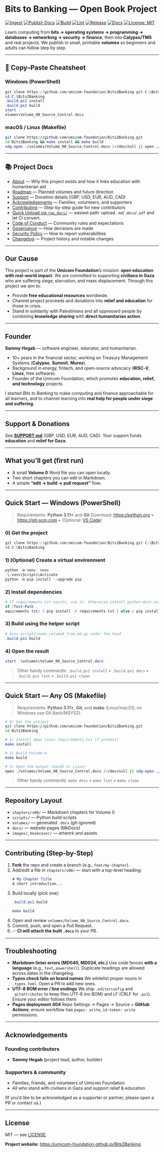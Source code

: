 # Bits to Banking — Open Book Project
[![Ingest](https://github.com/umicom-foundation/Bits2Banking/actions/workflows/ingest.yml/badge.svg?branch=main)](https://github.com/umicom-foundation/Bits2Banking/actions/workflows/ingest.yml)
[![Publish Docs](https://github.com/umicom-foundation/Bits2Banking/actions/workflows/pages.yml/badge.svg?branch=main)](https://github.com/umicom-foundation/Bits2Banking/actions/workflows/pages.yml)
[![Build](https://github.com/umicom-foundation/Bits2Banking/actions/workflows/build-volume0.yml/badge.svg)](https://github.com/umicom-foundation/Bits2Banking/actions/workflows/build-volume0.yml)
[![Lint](https://github.com/umicom-foundation/Bits2Banking/actions/workflows/lint.yml/badge.svg)](https://github.com/umicom-foundation/Bits2Banking/actions/workflows/lint.yml)
[![Release](https://img.shields.io/github/v/release/umicom-foundation/Bits2Banking?display_name=tag&sort=semver)](https://github.com/umicom-foundation/Bits2Banking/releases/latest)
[![Docs](https://img.shields.io/badge/docs-online-blue)](https://umicom-foundation.github.io/Bits2Banking)
[![License: MIT](https://img.shields.io/badge/License-MIT-yellow.svg)](LICENSE)

Learn computing from **bits → operating systems → programming → databases → networking → security → finance**, then into **Calypso/TMS** and real projects.
We publish in small, printable **volumes** so beginners and adults can follow step by step.

---

## 🚀 Copy–Paste Cheatsheet

### Windows (PowerShell)
```powershell
git clone https://github.com/umicom-foundation/Bits2Banking.git C:\Bits2Banking
cd C:\Bits2Banking
.build.ps1 install
.build.ps1 build
start .
olumes\Volume_00_Source_Control.docx
```

### macOS / Linux (Makefile)
```bash
git clone https://github.com/umicom-foundation/Bits2Banking.git
cd Bits2Banking && make install && make build
xdg-open ./volumes/Volume_00_Source_Control.docx 2>/dev/null || open ./volumes/Volume_00_Source_Control.docx
```

---

## 📚 Project Docs

- [About](ABOUT.md) — Why this project exists and how it links education with humanitarian aid
- [Roadmap](ROADMAP.md) — Planned volumes and future direction
- [Support](SUPPORT.md) — Donation details (GBP, USD, EUR, AUD, CAD)
- [Acknowledgements](ACKNOWLEDGEMENTS.md) — Families, volunteers, and supporters
- [Contributing](.github/CONTRIBUTING.md) — Step-by-step guide for new contributors
- [Quick Upload via `raw_docs/`](content/CONTRIBUTING_RAW_DOCS.md) — easiest path: upload `.md`/`.docx`/`.pdf` and let CI convert.
- [Code of Conduct](.github/CODE_OF_CONDUCT.md) — Community rules and expectations
- [Governance](GOVERNANCE.md) — How decisions are made
- [Security Policy](.github/SECURITY.md) — How to report vulnerabilities
- [Changelog](CHANGELOG.md) — Project history and notable changes

---

## Our Cause

This project is part of the **Umicom Foundation**’s mission: **open education with real-world impact**.
We are committed to supporting **civilians in Gaza** who are suffering siege, starvation, and mass displacement. Through this project we aim to:

- Provide **free educational resources** worldwide.
- Channel project proceeds and donations into **relief and education** for those in crisis.
- Stand in solidarity with Palestinians and all oppressed people by combining **knowledge sharing** with **direct humanitarian action**.

---

## Founder

**Sammy Hegab** — software engineer, educator, and humanitarian.

- 10+ years in the financial sector, working on Treasury Management Systems (**Calypso**, **Summit**, **Murex**).
- Background in energy, fintech, and open-source advocacy (**RISC‑V**, **Linux**, free software).
- Founder of the Umicom Foundation, which promotes **education, relief, and technology** projects.

I started *Bits to Banking* to make computing and finance approachable for all learners, and to channel learning into **real help for people under siege and suffering**.

---

## Support & Donations

See **[SUPPORT.md](SUPPORT.md)** (GBP, USD, EUR, AUD, CAD). Your support funds **education** and **relief for Gaza**.

---

## What you’ll get (first run)

- A small **Volume 0** Word file you can open locally.
- Two short chapters you can edit in Markdown.
- A simple **“edit → build → pull request”** flow.

---

## Quick Start — Windows (PowerShell)

> Requirements: **Python 3.11+** and **Git**
> Download: <https://python.org> • <https://git-scm.com> • (Optional: [VS Code](https://code.visualstudio.com))

### 0) Get the project
```powershell
git clone https://github.com/umicom-foundation/Bits2Banking.git C:\Bits2Banking
cd C:\Bits2Banking
```

### 1) (Optional) Create a virtual environment
```powershell
python -m venv .venv
.\.venv\Scripts\Activate
python -m pip install --upgrade pip
```

### 2) Install dependencies
```powershell
# If requirements.txt exists, use it. Otherwise install python-docx only.
if (Test-Path .
equirements.txt) { pip install -r requirements.txt } else { pip install python-docx }
```

### 3) Build using the helper script
```powershell
# Uses scripts\make_volume0_from_md.py under the hood
.build.ps1 build
```

### 4) Open the result
```powershell
start .\volumes\Volume_00_Source_Control.docx
```

> Other handy commands: `.build.ps1 install` • `.build.ps1 docs` • `.build.ps1 lint` • `.build.ps1 clean`

---

## Quick Start — Any OS (Makefile)

> Requirements: **Python 3.11+**, **Git**, and **make** (Linux/macOS; on Windows use Git Bash/MSYS2).

```bash
# 0) Get the project
git clone https://github.com/umicom-foundation/Bits2Banking.git
cd Bits2Banking

# 1) Install deps (uses requirements.txt if present)
make install

# 2) Build Volume 0
make build

# 3) Open the output (macOS or Linux)
open ./volumes/Volume_00_Source_Control.docx 2>/dev/null || xdg-open ./volumes/Volume_00_Source_Control.docx
```

> Other handy commands: `make docs` • `make lint` • `make clean`

---

## Repository Layout

- `chapters/v00/` — Markdown chapters for Volume 0
- `scripts/` — Python build scripts
- `volumes/` — generated `.docx` (git-ignored)
- `docs/` — website pages (MkDocs)
- `images/`, `bookcover/` — artwork and assets

---

## Contributing (Step-by-Step)

1. **Fork** the repo and create a branch (e.g., `feat/my-chapter`).
2. Add/edit a file in `chapters/v00/` — start with a top-level heading:
   ```markdown
   # My Chapter Title
   A short introduction...
   ```
3. Build locally (pick one):
   ```powershell
   .build.ps1 build
   ```
   ```bash
   make build
   ```
4. Open and review `volumes/Volume_00_Source_Control.docx`.
5. Commit, push, and open a Pull Request.
6. ✅ **CI will attach the built `.docx`** to your PR.

---

## Troubleshooting

- **Markdown linter errors (MD040, MD024, etc.)**
  Use code fences **with a language** (e.g., `text`, `powershell`). Duplicate headings are allowed across dates in the changelog.
- **Typos check fails on brand names**
  We whitelist proper nouns in `.typos.toml`. Open a PR to add new ones.
- **UTF‑8 BOM error / line endings**
  We ship `.editorconfig` and `.gitattributes` to keep files UTF‑8 (no BOM) and LF (CRLF for `.ps1`). Ensure your editor follows them.
- **Pages deployment 404**
  Repo Settings → Pages → Source = **GitHub Actions**; ensure workflow has `pages: write`, `id-token: write` permissions.

---

## Acknowledgements

### Founding contributors
- **Sammy Hegab** (project lead, author, builder)

### Supporters & community
- Families, friends, and volunteers of Umicom Foundation
- All who stand with civilians in Gaza and support relief & education

(If you’d like to be acknowledged as a supporter or partner, please open a PR or contact us.)

---

## License

MIT — see [LICENSE](LICENSE).

**Project website:** <https://umicom-foundation.github.io/Bits2Banking>
